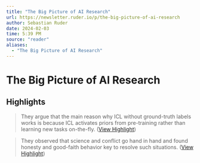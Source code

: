 ```yaml
---
title: "The Big Picture of AI Research"
url: https://newsletter.ruder.io/p/the-big-picture-of-ai-research
author: Sebastian Ruder
date: 2024-02-03
time: 5:39 PM
source: "reader"
aliases:
  - "The Big Picture of AI Research"
---
```

# The Big Picture of AI Research

## Highlights
> They argue that the main reason why ICL without ground-truth labels works is because ICL activates priors from pre-training rather than learning new tasks on-the-fly. ([View Highlight](https://read.readwise.io/read/01hmk3jp349kt01bm1yzf9e4rv))

> They observed that science and conflict go hand in hand and found honesty and good-faith behavior key to resolve such situations. ([View Highlight](https://read.readwise.io/read/01hmk3r2wdpxfhrzn0mm13f3ty))

